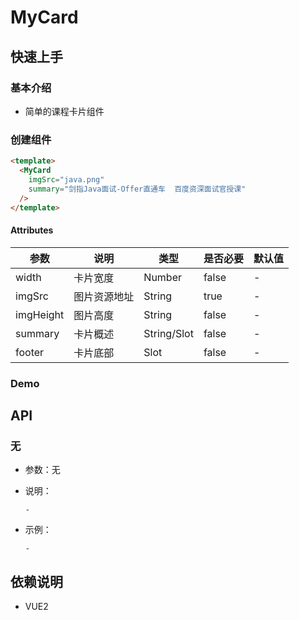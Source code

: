 # MyCard


## 快速上手

###  基本介绍

* 简单的课程卡片组件


### 创建组件
```html
<template>
  <MyCard
    imgSrc="java.png"
    summary="剑指Java面试-Offer直通车  百度资深面试官授课" 
  />
</template>
```
#### Attributes
|  参数  |  说明  |  类型  |  是否必要  |  默认值  |
|  ----  |  ----  |  ----  |  ----  |  ----  |
| width  | 卡片宽度 | Number |  false  | - |
| imgSrc  | 图片资源地址 | String | true | - |
| imgHeight  | 图片高度 | String | false | - |
| summary  | 卡片概述 | String/Slot | false | - |
| footer  | 卡片底部 | Slot | false | - |
### Demo
<MyCardDemo/>


## API

### 无
* 参数：无
* 说明：

      -
* 示例：

      -

## 依赖说明

* VUE2
